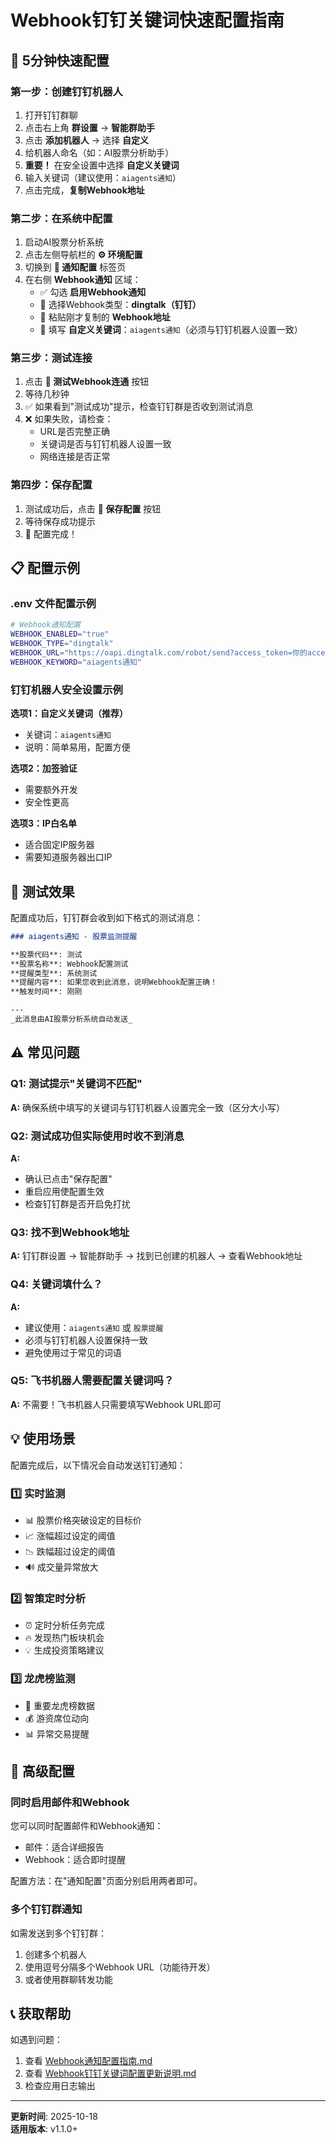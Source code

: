 # Webhook钉钉关键词快速配置指南

## 🚀 5分钟快速配置

### 第一步：创建钉钉机器人

1. 打开钉钉群聊
2. 点击右上角 **群设置** → **智能群助手**
3. 点击 **添加机器人** → 选择 **自定义**
4. 给机器人命名（如：AI股票分析助手）
5. **重要！** 在安全设置中选择 **自定义关键词**
6. 输入关键词（建议使用：`aiagents通知`）
7. 点击完成，**复制Webhook地址**

### 第二步：在系统中配置

1. 启动AI股票分析系统
2. 点击左侧导航栏的 **⚙️ 环境配置**
3. 切换到 **📢 通知配置** 标签页
4. 在右侧 **Webhook通知** 区域：
   - ✅ 勾选 **启用Webhook通知**
   - 📲 选择Webhook类型：**dingtalk（钉钉）**
   - 🔗 粘贴刚才复制的 **Webhook地址**
   - 🔑 填写 **自定义关键词**：`aiagents通知`（必须与钉钉机器人设置一致）

### 第三步：测试连接

1. 点击 **🧪 测试Webhook连通** 按钮
2. 等待几秒钟
3. ✅ 如果看到"测试成功"提示，检查钉钉群是否收到测试消息
4. ❌ 如果失败，请检查：
   - URL是否完整正确
   - 关键词是否与钉钉机器人设置一致
   - 网络连接是否正常

### 第四步：保存配置

1. 测试成功后，点击 **💾 保存配置** 按钮
2. 等待保存成功提示
3. 🎉 配置完成！

## 📋 配置示例

### .env 文件配置示例

```bash
# Webhook通知配置
WEBHOOK_ENABLED="true"
WEBHOOK_TYPE="dingtalk"
WEBHOOK_URL="https://oapi.dingtalk.com/robot/send?access_token=你的access_token"
WEBHOOK_KEYWORD="aiagents通知"
```

### 钉钉机器人安全设置示例

**选项1：自定义关键词（推荐）**
- 关键词：`aiagents通知`
- 说明：简单易用，配置方便

**选项2：加签验证**
- 需要额外开发
- 安全性更高

**选项3：IP白名单**
- 适合固定IP服务器
- 需要知道服务器出口IP

## 🎯 测试效果

配置成功后，钉钉群会收到如下格式的测试消息：

```markdown
### aiagents通知 - 股票监测提醒

**股票代码**: 测试
**股票名称**: Webhook配置测试
**提醒类型**: 系统测试
**提醒内容**: 如果您收到此消息，说明Webhook配置正确！
**触发时间**: 刚刚

---
_此消息由AI股票分析系统自动发送_
```

## ⚠️ 常见问题

### Q1: 测试提示"关键词不匹配"
**A:** 确保系统中填写的关键词与钉钉机器人设置完全一致（区分大小写）

### Q2: 测试成功但实际使用时收不到消息
**A:** 
- 确认已点击"保存配置"
- 重启应用使配置生效
- 检查钉钉群是否开启免打扰

### Q3: 找不到Webhook地址
**A:** 钉钉群设置 → 智能群助手 → 找到已创建的机器人 → 查看Webhook地址

### Q4: 关键词填什么？
**A:** 
- 建议使用：`aiagents通知` 或 `股票提醒`
- 必须与钉钉机器人设置保持一致
- 避免使用过于常见的词语

### Q5: 飞书机器人需要配置关键词吗？
**A:** 不需要！飞书机器人只需要填写Webhook URL即可

## 💡 使用场景

配置完成后，以下情况会自动发送钉钉通知：

### 1️⃣ 实时监测
- 📊 股票价格突破设定的目标价
- 📈 涨幅超过设定的阈值
- 📉 跌幅超过设定的阈值
- 🔊 成交量异常放大

### 2️⃣ 智策定时分析
- ⏰ 定时分析任务完成
- 🔥 发现热门板块机会
- 💡 生成投资策略建议

### 3️⃣ 龙虎榜监测
- 🎯 重要龙虎榜数据
- 💰 游资席位动向
- 📊 异常交易提醒

## 🔧 高级配置

### 同时启用邮件和Webhook

您可以同时配置邮件和Webhook通知：
- 邮件：适合详细报告
- Webhook：适合即时提醒

配置方法：在"通知配置"页面分别启用两者即可。

### 多个钉钉群通知

如需发送到多个钉钉群：
1. 创建多个机器人
2. 使用逗号分隔多个Webhook URL（功能待开发）
3. 或者使用群聊转发功能

## 📞 获取帮助

如遇到问题：
1. 查看 [Webhook通知配置指南.md](./Webhook通知配置指南.md)
2. 查看 [Webhook钉钉关键词配置更新说明.md](./Webhook钉钉关键词配置更新说明.md)
3. 检查应用日志输出

---

**更新时间**: 2025-10-18  
**适用版本**: v1.1.0+

